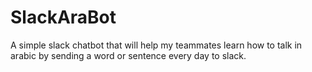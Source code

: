 # SlackAraBot
A simple slack chatbot that will help my teammates learn how to talk in arabic by sending a word or sentence every day to slack.
